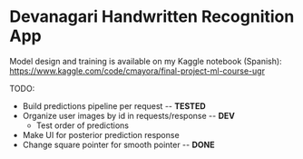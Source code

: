 # Devanagari Handwritten Recognition App

Model design and training is available on my Kaggle notebook (Spanish): https://www.kaggle.com/code/cmayora/final-project-ml-course-ugr

TODO:

- Build predictions pipeline per request -- **TESTED**
- Organize user images by id in requests/response -- **DEV**
  - Test order of predictions
- Make UI for posterior prediction response
- Change square pointer for smooth pointer -- **DONE**
